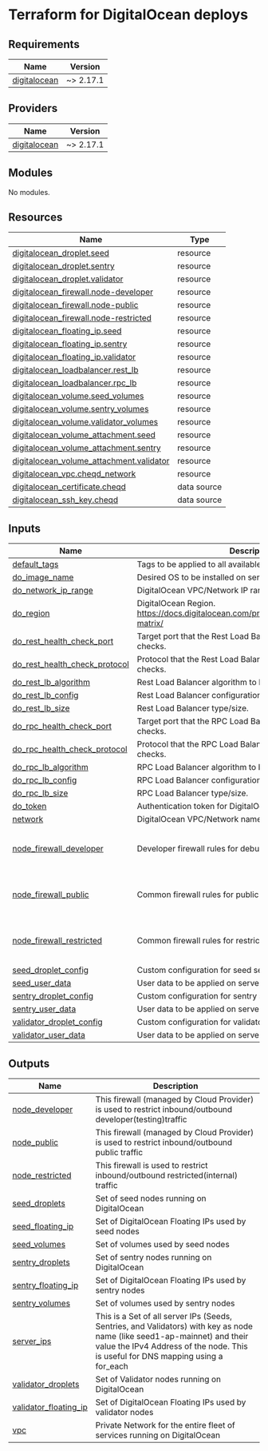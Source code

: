 # Terraform for DigitalOcean deploys

<!-- BEGIN_TF_DOCS -->
## Requirements

| Name | Version |
|------|---------|
| <a name="requirement_digitalocean"></a> [digitalocean](#requirement\_digitalocean) | ~> 2.17.1 |

## Providers

| Name | Version |
|------|---------|
| <a name="provider_digitalocean"></a> [digitalocean](#provider\_digitalocean) | ~> 2.17.1 |

## Modules

No modules.

## Resources

| Name | Type |
|------|------|
| [digitalocean_droplet.seed](https://registry.terraform.io/providers/digitalocean/digitalocean/latest/docs/resources/droplet) | resource |
| [digitalocean_droplet.sentry](https://registry.terraform.io/providers/digitalocean/digitalocean/latest/docs/resources/droplet) | resource |
| [digitalocean_droplet.validator](https://registry.terraform.io/providers/digitalocean/digitalocean/latest/docs/resources/droplet) | resource |
| [digitalocean_firewall.node-developer](https://registry.terraform.io/providers/digitalocean/digitalocean/latest/docs/resources/firewall) | resource |
| [digitalocean_firewall.node-public](https://registry.terraform.io/providers/digitalocean/digitalocean/latest/docs/resources/firewall) | resource |
| [digitalocean_firewall.node-restricted](https://registry.terraform.io/providers/digitalocean/digitalocean/latest/docs/resources/firewall) | resource |
| [digitalocean_floating_ip.seed](https://registry.terraform.io/providers/digitalocean/digitalocean/latest/docs/resources/floating_ip) | resource |
| [digitalocean_floating_ip.sentry](https://registry.terraform.io/providers/digitalocean/digitalocean/latest/docs/resources/floating_ip) | resource |
| [digitalocean_floating_ip.validator](https://registry.terraform.io/providers/digitalocean/digitalocean/latest/docs/resources/floating_ip) | resource |
| [digitalocean_loadbalancer.rest_lb](https://registry.terraform.io/providers/digitalocean/digitalocean/latest/docs/resources/loadbalancer) | resource |
| [digitalocean_loadbalancer.rpc_lb](https://registry.terraform.io/providers/digitalocean/digitalocean/latest/docs/resources/loadbalancer) | resource |
| [digitalocean_volume.seed_volumes](https://registry.terraform.io/providers/digitalocean/digitalocean/latest/docs/resources/volume) | resource |
| [digitalocean_volume.sentry_volumes](https://registry.terraform.io/providers/digitalocean/digitalocean/latest/docs/resources/volume) | resource |
| [digitalocean_volume.validator_volumes](https://registry.terraform.io/providers/digitalocean/digitalocean/latest/docs/resources/volume) | resource |
| [digitalocean_volume_attachment.seed](https://registry.terraform.io/providers/digitalocean/digitalocean/latest/docs/resources/volume_attachment) | resource |
| [digitalocean_volume_attachment.sentry](https://registry.terraform.io/providers/digitalocean/digitalocean/latest/docs/resources/volume_attachment) | resource |
| [digitalocean_volume_attachment.validator](https://registry.terraform.io/providers/digitalocean/digitalocean/latest/docs/resources/volume_attachment) | resource |
| [digitalocean_vpc.cheqd_network](https://registry.terraform.io/providers/digitalocean/digitalocean/latest/docs/resources/vpc) | resource |
| [digitalocean_certificate.cheqd](https://registry.terraform.io/providers/digitalocean/digitalocean/latest/docs/data-sources/certificate) | data source |
| [digitalocean_ssh_key.cheqd](https://registry.terraform.io/providers/digitalocean/digitalocean/latest/docs/data-sources/ssh_key) | data source |

## Inputs

| Name | Description | Type | Default | Required |
|------|-------------|------|---------|:--------:|
| <a name="input_default_tags"></a> [default\_tags](#input\_default\_tags) | Tags to be applied to all available resources. | `list(string)` | n/a | yes |
| <a name="input_do_image_name"></a> [do\_image\_name](#input\_do\_image\_name) | Desired OS to be installed on servers. | `string` | `"ubuntu-20-04-x64"` | no |
| <a name="input_do_network_ip_range"></a> [do\_network\_ip\_range](#input\_do\_network\_ip\_range) | DigitalOcean VPC/Network IP range in CIDR notation. | `string` | n/a | yes |
| <a name="input_do_region"></a> [do\_region](#input\_do\_region) | DigitalOcean Region. https://docs.digitalocean.com/products/platform/availability-matrix/ | `string` | n/a | yes |
| <a name="input_do_rest_health_check_port"></a> [do\_rest\_health\_check\_port](#input\_do\_rest\_health\_check\_port) | Target port that the Rest Load Balancer will perform health checks. | `number` | `80` | no |
| <a name="input_do_rest_health_check_protocol"></a> [do\_rest\_health\_check\_protocol](#input\_do\_rest\_health\_check\_protocol) | Protocol that the Rest Load Balancer will use for health checks. | `string` | `"http"` | no |
| <a name="input_do_rest_lb_algorithm"></a> [do\_rest\_lb\_algorithm](#input\_do\_rest\_lb\_algorithm) | Rest Load Balancer algorithm to be used. | `string` | `"least_connections"` | no |
| <a name="input_do_rest_lb_config"></a> [do\_rest\_lb\_config](#input\_do\_rest\_lb\_config) | Rest Load Balancer configuration. | `map(map(string))` | n/a | yes |
| <a name="input_do_rest_lb_size"></a> [do\_rest\_lb\_size](#input\_do\_rest\_lb\_size) | Rest Load Balancer type/size. | `string` | `"lb-small"` | no |
| <a name="input_do_rpc_health_check_port"></a> [do\_rpc\_health\_check\_port](#input\_do\_rpc\_health\_check\_port) | Target port that the RPC Load Balancer will perform health checks. | `number` | n/a | yes |
| <a name="input_do_rpc_health_check_protocol"></a> [do\_rpc\_health\_check\_protocol](#input\_do\_rpc\_health\_check\_protocol) | Protocol that the RPC Load Balancer will use for health checks. | `string` | n/a | yes |
| <a name="input_do_rpc_lb_algorithm"></a> [do\_rpc\_lb\_algorithm](#input\_do\_rpc\_lb\_algorithm) | RPC Load Balancer algorithm to be used. | `string` | `"least_connections"` | no |
| <a name="input_do_rpc_lb_config"></a> [do\_rpc\_lb\_config](#input\_do\_rpc\_lb\_config) | RPC Load Balancer configuration. | `map(map(string))` | n/a | yes |
| <a name="input_do_rpc_lb_size"></a> [do\_rpc\_lb\_size](#input\_do\_rpc\_lb\_size) | RPC Load Balancer type/size. | `string` | `"lb-small"` | no |
| <a name="input_do_token"></a> [do\_token](#input\_do\_token) | Authentication token for DigitalOcean. | `string` | n/a | yes |
| <a name="input_network"></a> [network](#input\_network) | DigitalOcean VPC/Network name | `string` | n/a | yes |
| <a name="input_node_firewall_developer"></a> [node\_firewall\_developer](#input\_node\_firewall\_developer) | Developer firewall rules for debugging purposes. | `map(map(map(string)))` | <pre>{<br>  "inbound": {},<br>  "outbound": {}<br>}</pre> | no |
| <a name="input_node_firewall_public"></a> [node\_firewall\_public](#input\_node\_firewall\_public) | Common firewall rules for public traffic. | `map(map(map(string)))` | <pre>{<br>  "inbound": {},<br>  "outbound": {}<br>}</pre> | no |
| <a name="input_node_firewall_restricted"></a> [node\_firewall\_restricted](#input\_node\_firewall\_restricted) | Common firewall rules for restricted traffic. | `map(map(map(string)))` | <pre>{<br>  "inbound": {},<br>  "outbound": {}<br>}</pre> | no |
| <a name="input_seed_droplet_config"></a> [seed\_droplet\_config](#input\_seed\_droplet\_config) | Custom configuration for seed servers. | `map(map(string))` | n/a | yes |
| <a name="input_seed_user_data"></a> [seed\_user\_data](#input\_seed\_user\_data) | User data to be applied on server boot for seed servers. | `map(string)` | `{}` | no |
| <a name="input_sentry_droplet_config"></a> [sentry\_droplet\_config](#input\_sentry\_droplet\_config) | Custom configuration for sentry servers. | `map(map(string))` | n/a | yes |
| <a name="input_sentry_user_data"></a> [sentry\_user\_data](#input\_sentry\_user\_data) | User data to be applied on server boot for sentry servers. | `map(string)` | `{}` | no |
| <a name="input_validator_droplet_config"></a> [validator\_droplet\_config](#input\_validator\_droplet\_config) | Custom configuration for validator servers. | `map(map(string))` | n/a | yes |
| <a name="input_validator_user_data"></a> [validator\_user\_data](#input\_validator\_user\_data) | User data to be applied on server boot for validator servers. | `map(string)` | `{}` | no |

## Outputs

| Name | Description |
|------|-------------|
| <a name="output_node_developer"></a> [node\_developer](#output\_node\_developer) | This firewall (managed by Cloud Provider) is used to restrict inbound/outbound developer(testing)traffic |
| <a name="output_node_public"></a> [node\_public](#output\_node\_public) | This firewall (managed by Cloud Provider) is used to restrict inbound/outbound public traffic |
| <a name="output_node_restricted"></a> [node\_restricted](#output\_node\_restricted) | This firewall is used to restrict inbound/outbound restricted(internal) traffic |
| <a name="output_seed_droplets"></a> [seed\_droplets](#output\_seed\_droplets) | Set of seed nodes running on DigitalOcean |
| <a name="output_seed_floating_ip"></a> [seed\_floating\_ip](#output\_seed\_floating\_ip) | Set of DigitalOcean Floating IPs used by seed nodes |
| <a name="output_seed_volumes"></a> [seed\_volumes](#output\_seed\_volumes) | Set of volumes used by seed nodes |
| <a name="output_sentry_droplets"></a> [sentry\_droplets](#output\_sentry\_droplets) | Set of sentry nodes running on DigitalOcean |
| <a name="output_sentry_floating_ip"></a> [sentry\_floating\_ip](#output\_sentry\_floating\_ip) | Set of DigitalOcean Floating IPs used by sentry nodes |
| <a name="output_sentry_volumes"></a> [sentry\_volumes](#output\_sentry\_volumes) | Set of volumes used by sentry nodes |
| <a name="output_server_ips"></a> [server\_ips](#output\_server\_ips) | This is a Set of all server IPs (Seeds, Sentries, and Validators) with key as node name (like seed1-ap-mainnet) and their value the IPv4 Address of the node. This is useful for DNS mapping using a for\_each |
| <a name="output_validator_droplets"></a> [validator\_droplets](#output\_validator\_droplets) | Set of Validator nodes running on DigitalOcean |
| <a name="output_validator_floating_ip"></a> [validator\_floating\_ip](#output\_validator\_floating\_ip) | Set of DigitalOcean Floating IPs used by validator nodes |
| <a name="output_vpc"></a> [vpc](#output\_vpc) | Private Network for the entire fleet of services running on DigitalOcean |
<!-- END_TF_DOCS -->